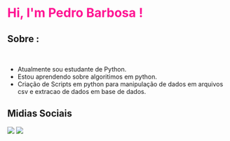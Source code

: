 <h1 style="color:#FF1493">Hi, I'm Pedro Barbosa !</h1>

## Sobre :
<br>


-  Atualmente sou estudante de Python.
-  Estou aprendendo sobre algoritimos em python. 
-  Criação de Scripts em python para manipulação de dados em arquivos csv e extracao de dados em base de dados.



## Midias Sociais

[<img src="https://img.shields.io/badge/linkedin-%230077B5.svg?&style=for-the-badge&logo=linkedin&logoColor=white">](https://www.linkedin.com/in/pedro-barbosa-6bb200165/)
[<img src="https://img.shields.io/badge/instagram-%23E4405F.svg?&style=for-the-badge&logo=instagram&logoColor=white">](https://www.instagram.com/pedro_hsbarbosa/)<br>
